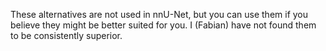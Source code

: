 These alternatives are not used in nnU-Net, but you can use them if you believe they might be better suited for you.
I (Fabian) have not found them to be consistently superior.

